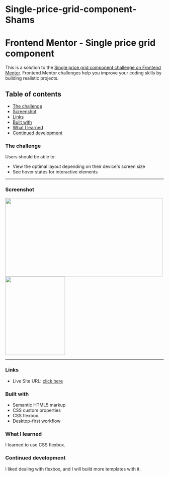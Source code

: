 # Single-price-grid-component-Shams
# Frontend Mentor - Single price grid component

This is a solution to the [Single price grid component challenge on Frontend Mentor](https://www.frontendmentor.io/challenges/single-price-grid-component-5ce41129d0ff452fec5abbbc). Frontend Mentor challenges help you improve your coding skills by building realistic projects. 

## Table of contents
  - [The challenge](#the-challenge)
  - [Screenshot](#screenshot)
  - [Links](#links)
  - [Built with](#built-with)
  - [What I learned](#what-i-learned)
  - [Continued development](#continued-development)

### The challenge

Users should be able to:

- View the optimal layout depending on their device's screen size
- See hover states for interactive elements

---

### Screenshot

<div display='flex'>
  <img src ='https://i.ibb.co/bF0K1xr/screencapture-192-168-1-11-5501-index-html-2022-04-12-01-22-58.png" alt="screencapture-192-168-1-11-5501-index-html-2022-04-12-01-22-58' width="500" height="250">
</div>
<div display='flex'>
<img src="https://i.ibb.co/NNcZ2yZ/screencapture-ninjas-t-github-io-Single-price-grid-component-Shams-2022-04-12-01-33-29.png" width='190' height='250' />
</div>

---

### Links

- Live Site URL: [click here](https://ninjas-t.github.io/Single-price-grid-component-basil/)

### Built with

- Semantic HTML5 markup
- CSS custom properties
- CSS flexbox.
- Desktop-first workflow

### What I learned

I learned to use CSS flexbox.

### Continued development

I liked dealing with flexbox, and I will build more templates with it.